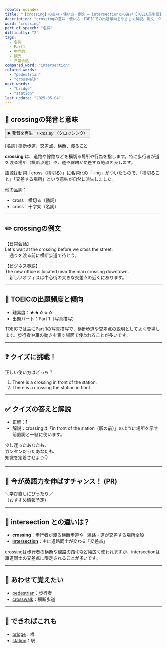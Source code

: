 ```yaml
---
robots: noindex
title: "【crossing】の意味・使い方・例文 ― intersectionとの違い【TOEIC英単語】"
description: "crossingの意味・使い方・TOEICでの出題傾向をやさしく解説。例文・クイズ付きでintersectionとの違いもわかりやすく学べます。"
word: "crossing"
part_of_speech: "名詞"
difficulty: "2"
tags:
  - 名詞
  - Part1
  - 中立的
  - 観光
  - 日常会話
compared_word: "intersection"
related_words:
  - "pedestrian"
  - "crosswalk"
next_words:
  - "bridge"
  - "station"
last_update: "2025-05-04"
---
```


## 🔰 crossingの発音と意味

<button class="play-audio" onclick="playTTS('crossing')">
  <span class="play-audio-main">
    ▶️ 発音を再生　/ˈkrɒs.ɪŋ/
  </span>
  <span class="play-audio-sub">
    （クロッシング）
  </span>
</button>

[名詞] 横断歩道、交差点、横断、渡ること

**crossing** は、道路や線路などを横切る場所や行為を指します。特に歩行者が道を渡る場所（横断歩道）や、道や線路が交差する地点を表します。

語源は動詞「cross（横切る）」に名詞化の「-ing」がついたもので、「横切ること」「交差する場所」という意味が自然に派生しました。

他の品詞：  
- cross：横切る（動詞）
- cross：十字架（名詞）

---

## ✏️ crossingの例文

【日常会話】  
Let's wait at the crossing before we cross the street.  
　通りを渡る前に横断歩道で待とう。

【ビジネス英語】  
The new office is located near the main crossing downtown.  
　新しいオフィスは中心街の大きな交差点の近くにあります。

---

## 🎯 TOEICの出題頻度と傾向

- 難易度：★★☆☆☆
- 出題パート：Part 1（写真描写）

TOEICでは主にPart 1の写真描写で、横断歩道や交差点の説明としてよく登場します。歩行者や車の動きを表す場面で使われることが多いです。

---

## ❓ クイズに挑戦！

正しい使い方はどっち？

1. There is a crossing in front of the station.  
2. There is a crossing the station in front.

---

## ✅ クイズの答えと解説

- 正解：**1**
- 解説：crossingは「in front of the station（駅の前）」のように場所を示す前置詞と一緒に使います。

少し迷ったあなたも、  
カンタンだったあなたも、  
知識を定着させよう👇️

---

## 🚀 今が英語力を伸ばすチャンス！ (PR)

<div class="info-center">
＼学び直しにぴったり／<br>  
（おすすめ情報予定）
</div>

---

## 🤔  intersection との違いは？

- **crossing**：歩行者が渡る横断歩道や、線路・道が交差する場所全般
- **[intersection](/intersection)**：主に道路同士が交わる「交差点」

crossingは歩行者の横断や線路の踏切など幅広く使われますが、intersectionは車道同士の交差点に限定されることが多いです。

---

## 🧩 あわせて覚えたい

- [pedestrian](/pedestrian)：歩行者
- [crosswalk](/crosswalk)：横断歩道

---

## 📖 できればこれも

- [bridge](/bridge)：橋
- [station](/station)：駅

<!-- cvid: aid10_bid41 -->
